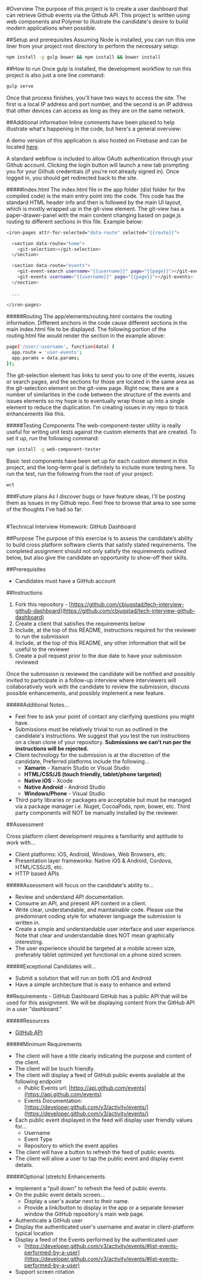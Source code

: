 #Overview
The purpose of this project is to create a user dashboard that can retrieve Github events via the Github API. This project is written using web components and Polymer to illustrate the candidate's desire to build modern applications when possible.

##Setup and prerequisites
Assuming Node is installed, you can run this one liner from your project root directory to perform the necessary setup:

```sh
npm install -g gulp bower && npm install && bower install
```

##How to run
Once gulp is installed, the development workflow to run this project is also just a one line command:

```sh
gulp serve
```

Once that process finishes, you'll have two ways to access the site. The first is a local IP address and port number, and the second is an IP address that other devices can access as long as they are on the same network.

##Additional information
Inline comments have been placed to help illustrate what's happening in the code, but here's a general overview:

A demo version of this application is also hosted on Firebase and can be located [here](https://resplendent-inferno-8422.firebaseapp.com). 

A standard webflow is included to allow OAuth authentication through your Github account. Clicking the login button will launch a new tab prompting you for your Github credentials (if you're not already signed in). Once logged in, you should get redirected back to the site. 

#####Index.html
The index.html file in the app folder (dist folder for the compiled code) is the main entry point into the code. This code has the standard HTML header info and then is followed by the main UI layout, which is mostly wrapped up in the git-view element. The git-view has a paper-drawer-panel with the main content changing based on page.js routing to different sections in this file. Example below:

```sh
<iron-pages attr-for-selected="data-route" selected="{{route}}">

  <section data-route="home">
    <git-selection></git-selection>
  </section>

  <section data-route="events">
    <git-event-search username="{{username}}" page="{{page}}"></git-event-search>
    <git-events username="{{username}}" page="{{page}}"></git-events>
  </section>
  
  ...
  
</iron-pages>
```

#####Routing
The app/elements/routing.html contains the routing information. Different anchors in the code cause different sections in the main index.html file to be displayed. The following portion of the routing.html file would render the section in the example above:

```sh
page('/user/:username', function(data) {
  app.route = 'user-events';
  app.params = data.params;
});
```

The git-selection element has links to send you to one of the events, issues or search pages, and the sections for those are located in the same area as the git-selection element on the git-view page. Right now, there are a number of similarities in the code between the structure of the events and issues elements so my hope is to eventually wrap those up into a single element to reduce the duplication. I'm creating issues in my repo to track enhancements like this.

#####Testing Components
The web-component-tester utility is really useful for writing unit tests against the custom elements that are created. To set it up, run the following command: 

```sh
npm install -g web-component-tester
```

Basic test components have been set up for each custom element in this project, and the long-term goal is definitely to include more testing here. To run the test, run the following from the root of your project:

```sh
wct
```

###Future plans
As I discover bugs or have feature ideas, I'll be posting them as issues in my Github repo. Feel free to browse that area to see some of the thoughts I've had so far.

##
##

#Technical Interview Homework: GitHub Dashboard

##Purpose
The purpose of this exercise is to assess the candidate’s ability to build cross platform software clients that satisfy stated requirements. The completed assignment should not only satisfy the requirements outlined below, but also give the candidate an opportunity to show-off their skills.

##Prerequisites
- Candidates must have a GitHub account

##Instructions
1. Fork this repository - [https://github.com/cbjugstad/tech-interview-github-dashboard](https://github.com/cbjugstad/tech-interview-github-dashboard)
2. Create a client that satisfies the requirements below
3. Include, at the top of this README, instructions required for the reviewer to run the submission
4. Include, at the top of this README, any other information that will be useful to the reviewer
5. Create a pull request prior to the due date to have your submission reviewed

Once the submission is reviewed the candidate will be notified and possibly invited to participate in a follow-up interview where interviewers will collaboratively work with the candidate to review the submission, discuss possible enhancements, and possibly implement a new feature. 

#####Additional Notes...

- Feel free to ask your point of contact any clarifying questions you might have. 
- Submissions must be relatively trivial to run as outlined in the candidate's instructions. We suggest that you test the run instructions on a clean clone of your repository. **Submissions we can't run per the instructions will be rejected.**
- Client technology for the submission is at the discretion of the candidate, Preferred platforms include the following...
	- **Xamarin** - Xamarin Studio or Visual Studio
	- **HTML/CSS/JS (touch friendly, tablet/phone targeted)**
	- **Native iOS** - Xcode 
	- **Native Android** - Android Studio
	- **Windows/Phone** - Visual Studio
- Third party libraries or packages are acceptable but must be managed via a package manager i.e. Nuget, CocoaPods, npm, bower, etc. Third party components will NOT be manually installed by the reviewer.


##Assessment

Cross platform client development requires a familiarity and aptitude to work with...

- Client platforms: iOS, Android, Windows, Web Browsers, etc.
- Presentation layer frameworks: Native iOS & Android, Cordova, HTML/CSS/JS, etc.
- HTTP based APIs

#####Assessment will focus on the candidate's ability to...

- Review and understand API documentation.
- Consume an API, and present API content in a client. 
- Write clear, understandable, and maintainable code. Please use the predominant coding style for whatever language the submission is written in.
- Create a simple and understandable user interface and user experience. Note that clear and understandable does NOT mean graphically interesting.
- The user experience should be targeted at a mobile screen size, preferably tablet optimized yet functional on a phone sized screen.

#####Exceptional Candidates will...

- Submit a solution that will run on both iOS and Android
- Have a simple architecture that is easy to enhance and extend

##Requirements - GitHub Dashboard 
GitHub has a public API that will be used for this assignment. We will be displaying content from the GitHub API in a user "dashboard."

#####Resources
- [GitHub API](https://developer.github.com/v3/ "GitHub API")

#####Minimum Requirements
- The client will have a title clearly indicating the purpose and content of the client.
- The client will be touch friendly.
- The client will display a feed of GitHub public events available at the following endpoint
	- Public Events url: [https://api.github.com/events](https://api.github.com/events)
	- Events Documentation: [https://developer.github.com/v3/activity/events/](https://developer.github.com/v3/activity/events/)
- Each public event displayed in the feed will display user friendly values for...
	- Username
	- Event Type
	- Repository to which the event applies
- The client will have a button to refresh the feed of public events.
- The client will allow a user to tap the public event and display event details.

#####Optional (stretch) Enhancements
- Implement a "pull down" to refresh the feed of public events.
- On the public event details screen...
	- Display a user's avatar next to their name.
	- Provide a link/button to display in the app or a separate browser window the GitHub repository's main web page.
- Authenticate a GitHub user
- Display the authenticated user's username and avatar in client-platform typical location
- Display a feed of the Events performed by the authenticated user
	- [https://developer.github.com/v3/activity/events/#list-events-performed-by-a-user](https://developer.github.com/v3/activity/events/#list-events-performed-by-a-user)
- Support screen rotation